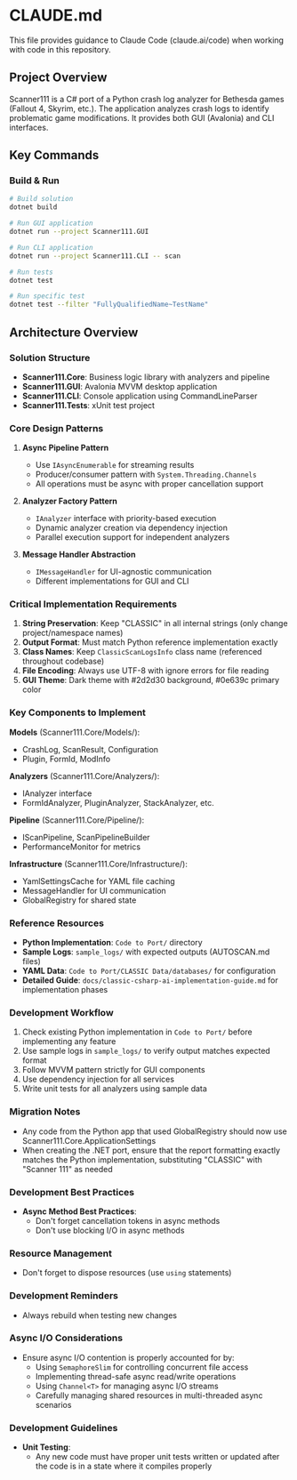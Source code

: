 # CLAUDE.md

This file provides guidance to Claude Code (claude.ai/code) when working with code in this repository.

## Project Overview

Scanner111 is a C# port of a Python crash log analyzer for Bethesda games (Fallout 4, Skyrim, etc.). The application analyzes crash logs to identify problematic game modifications. It provides both GUI (Avalonia) and CLI interfaces.

## Key Commands

### Build & Run
```bash
# Build solution
dotnet build

# Run GUI application
dotnet run --project Scanner111.GUI

# Run CLI application
dotnet run --project Scanner111.CLI -- scan

# Run tests
dotnet test

# Run specific test
dotnet test --filter "FullyQualifiedName~TestName"
```

## Architecture Overview

### Solution Structure
- **Scanner111.Core**: Business logic library with analyzers and pipeline
- **Scanner111.GUI**: Avalonia MVVM desktop application  
- **Scanner111.CLI**: Console application using CommandLineParser
- **Scanner111.Tests**: xUnit test project

### Core Design Patterns

1. **Async Pipeline Pattern**
   - Use `IAsyncEnumerable` for streaming results
   - Producer/consumer pattern with `System.Threading.Channels`
   - All operations must be async with proper cancellation support

2. **Analyzer Factory Pattern**
   - `IAnalyzer` interface with priority-based execution
   - Dynamic analyzer creation via dependency injection
   - Parallel execution support for independent analyzers

3. **Message Handler Abstraction**
   - `IMessageHandler` for UI-agnostic communication
   - Different implementations for GUI and CLI

### Critical Implementation Requirements

1. **String Preservation**: Keep "CLASSIC" in all internal strings (only change project/namespace names)
2. **Output Format**: Must match Python reference implementation exactly
3. **Class Names**: Keep `ClassicScanLogsInfo` class name (referenced throughout codebase)
4. **File Encoding**: Always use UTF-8 with ignore errors for file reading
5. **GUI Theme**: Dark theme with #2d2d30 background, #0e639c primary color

### Key Components to Implement

**Models** (Scanner111.Core/Models/):
- CrashLog, ScanResult, Configuration
- Plugin, FormId, ModInfo

**Analyzers** (Scanner111.Core/Analyzers/):
- IAnalyzer interface
- FormIdAnalyzer, PluginAnalyzer, StackAnalyzer, etc.

**Pipeline** (Scanner111.Core/Pipeline/):
- IScanPipeline, ScanPipelineBuilder
- PerformanceMonitor for metrics

**Infrastructure** (Scanner111.Core/Infrastructure/):
- YamlSettingsCache for YAML file caching
- MessageHandler for UI communication
- GlobalRegistry for shared state

### Reference Resources

- **Python Implementation**: `Code to Port/` directory
- **Sample Logs**: `sample_logs/` with expected outputs (AUTOSCAN.md files)
- **YAML Data**: `Code to Port/CLASSIC Data/databases/` for configuration
- **Detailed Guide**: `docs/classic-csharp-ai-implementation-guide.md` for implementation phases

### Development Workflow

1. Check existing Python implementation in `Code to Port/` before implementing any feature
2. Use sample logs in `sample_logs/` to verify output matches expected format
3. Follow MVVM pattern strictly for GUI components
4. Use dependency injection for all services
5. Write unit tests for all analyzers using sample data

### Migration Notes

- Any code from the Python app that used GlobalRegistry should now use Scanner111.Core.ApplicationSettings
- When creating the .NET port, ensure that the report formatting exactly matches the Python implementation, substituting "CLASSIC" with "Scanner 111" as needed

### Development Best Practices

- **Async Method Best Practices**:
  - Don't forget cancellation tokens in async methods
  - Don't use blocking I/O in async methods

### Resource Management
- Don't forget to dispose resources (use `using` statements)

### Development Reminders
- Always rebuild when testing new changes

### Async I/O Considerations
- Ensure async I/O contention is properly accounted for by:
  - Using `SemaphoreSlim` for controlling concurrent file access
  - Implementing thread-safe async read/write operations
  - Using `Channel<T>` for managing async I/O streams
  - Carefully managing shared resources in multi-threaded async scenarios

### Development Guidelines

- **Unit Testing**:
  - Any new code must have proper unit tests written or updated after the code is in a state where it compiles properly